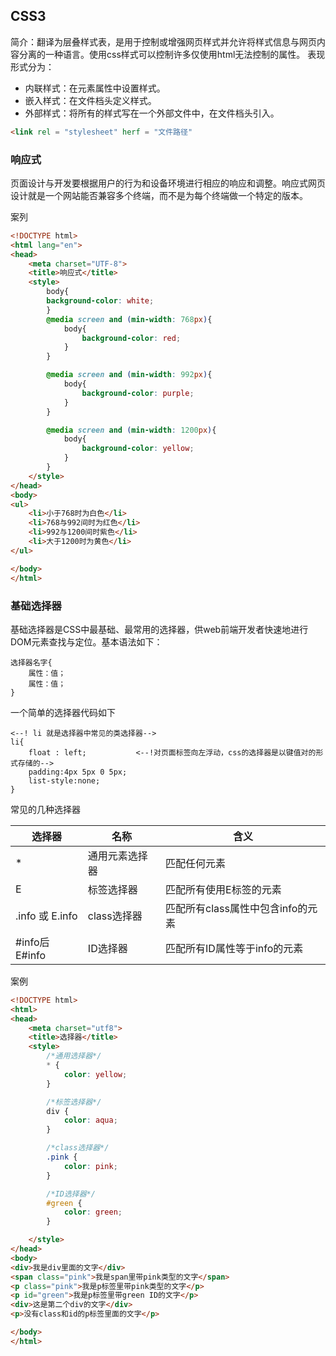 ## CSS3
简介：翻译为层叠样式表，是用于控制或增强网页样式并允许将样式信息与网页内容分离的一种语言。使用css样式可以控制许多仅使用html无法控制的属性。
表现形式分为：
- 内联样式：在元素属性中设置样式。
- 嵌入样式：在文件档头定义样式。
- 外部样式：将所有的样式写在一个外部文件中，在文件档头引入。

```html
<link rel = "stylesheet" herf = "文件路径"
```

### 响应式
页面设计与开发要根据用户的行为和设备环境进行相应的响应和调整。响应式网页设计就是一个网站能否兼容多个终端，而不是为每个终端做一个特定的版本。

案列
```html
<!DOCTYPE html>
<html lang="en">
<head>
    <meta charset="UTF-8">
    <title>响应式</title>
    <style>
        body{
        background-color: white;
        }
        @media screen and (min-width: 768px){
            body{
                background-color: red;
            }
        }

        @media screen and (min-width: 992px){
            body{
                background-color: purple;
            }
        }

        @media screen and (min-width: 1200px){
            body{
                background-color: yellow;
            }
        }
    </style>
</head>
<body>
<ul>
    <li>小于768时为白色</li>
    <li>768与992间时为红色</li>
    <li>992与1200间时紫色</li>
    <li>大于1200时为黄色</li>
</ul>

</body>
</html>

```

### 基础选择器

基础选择器是CSS中最基础、最常用的选择器，供web前端开发者快速地进行DOM元素查找与定位。基本语法如下：
``` 
选择器名字{
    属性：值；
    属性：值；
}
```
一个简单的选择器代码如下

``` 
<--! li 就是选择器中常见的类选择器-->
li{ 
    float : left;           <--!对页面标签向左浮动，css的选择器是以键值对的形式存储的-->
    padding:4px 5px 0 5px;
    list-style:none;
}

```
常见的几种选择器

| 选择器            | 名称       | 含义                    |
|----------------|----------|-----------------------|
| *              | 通用元素选择器  | 匹配任何元素                |
| E              | 标签选择器    | 匹配所有使用E标签的元素          |
| .info 或 E.info | class选择器 | 匹配所有class属性中包含info的元素 |
| #info后E#info   | ID选择器    | 匹配所有ID属性等于info的元素     |

案例
``` html
<!DOCTYPE html>
<html>
<head>
    <meta charset="utf8">
    <title>选择器</title>
    <style>
        /*通用选择器*/
        * {
            color: yellow;
        }

        /*标签选择器*/
        div {
            color: aqua;
        }

        /*class选择器*/
        .pink {
            color: pink;
        }

        /*ID选择器*/
        #green {
            color: green;
        }

    </style>
</head>
<body>
<div>我是div里面的文字</div>
<span class="pink">我是span里带pink类型的文字</span>
<p class="pink">我是p标签里带pink类型的文字</p>
<p id="green">我是p标签里带green ID的文字</p>
<div>这是第二个div的文字</div>
<p>没有class和id的p标签里面的文字</p>

</body>
</html>
```

